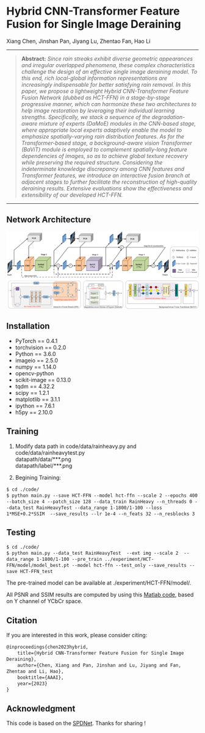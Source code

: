 # Hybrid CNN-Transformer Feature Fusion for Single Image Deraining

Xiang Chen, Jinshan Pan, Jiyang Lu, Zhentao Fan, Hao Li

<hr />

> **Abstract:** *Since rain streaks exhibit diverse geometric appearances and irregular overlapped phenomena, these complex characteristics challenge the design of an effective single image deraining model. To this end, rich local-global information representations are increasingly indispensable for better satisfying rain removal.  In this paper, we propose a lightweight Hybrid CNN-Transformer Feature Fusion Network (dubbed as HCT-FFN) in a stage-by-stage progressive manner, which can harmonize these two architectures to help image restoration by leveraging their individual learning strengths. Specifically, we stack a sequence of the degradation-aware mixture of experts (DaMoE) modules in the CNN-based stage, where appropriate local experts adaptively enable the model to emphasize spatially-varying rain distribution features. As for the Transformer-based stage, a background-aware vision Transformer (BaViT) module is employed to complement spatially-long feature dependencies of images, so as to achieve global texture recovery while preserving the required structure.  Considering the indeterminate knowledge discrepancy among CNN features and Transformer features, we introduce an interactive fusion branch at adjacent stages to further facilitate the reconstruction of high-quality deraining results. Extensive evaluations show the effectiveness and extensibility of our developed HCT-FFN.* 
<hr />

## Network Architecture

<img src = "figure/network.png"> 

## Installation
* PyTorch == 0.4.1
* torchvision == 0.2.0
* Python == 3.6.0
* imageio == 2.5.0
* numpy == 1.14.0
* opencv-python
* scikit-image == 0.13.0
* tqdm == 4.32.2
* scipy == 1.2.1
* matplotlib == 3.1.1
* ipython == 7.6.1
* h5py == 2.10.0

## Training
1. Modify data path in code/data/rainheavy.py and code/data/rainheavytest.py <br/>
datapath/data/\*\*\*.png <br/>
datapath/label/\*\*\*.png

2. Begining Training:
```
$ cd ./code/
$ python main.py --save HCT-FFN --model hct-ffn --scale 2 --epochs 400 --batch_size 4 --patch_size 128 --data_train RainHeavy --n_threads 0 --data_test RainHeavyTest --data_range 1-1800/1-100 --loss 1*MSE+0.2*SSIM  --save_results --lr 1e-4 --n_feats 32 --n_resblocks 3
```

## Testing
```
$ cd ./code/
$ python main.py --data_test RainHeavyTest  --ext img --scale 2  --data_range 1-1800/1-100 --pre_train ../experiment/HCT-FFN/model/model_best.pt --model hct-ffn --test_only --save_results --save HCT-FFN_test
```
The pre-trained model can be available at ./experiment/HCT-FFN/model/.

All PSNR and SSIM results are computed by using this [Matlab code](https://github.com/hongwang01/RCDNet/tree/master/Performance_evaluation), based on Y channel of YCbCr space.

## Citation
If you are interested in this work, please consider citing:

    @inproceedings{chen2023hybrid,
        title={Hybrid CNN-Transformer Feature Fusion for Single Image Deraining}, 
        author={Chen, Xiang and Pan, Jinshan and Lu, Jiyang and Fan, Zhentao and Li, Hao},
        booktitle={AAAI},
        year={2023}
    }

## Acknowledgment
This code is based on the [SPDNet](https://github.com/Joyies/SPDNet). Thanks for sharing !
